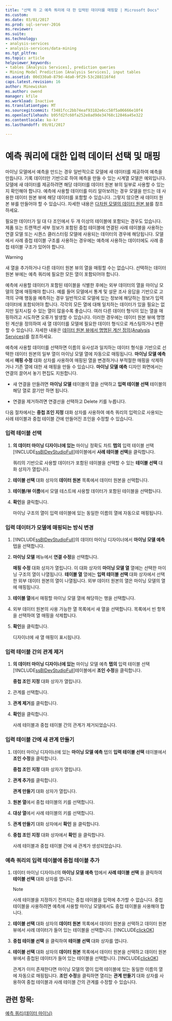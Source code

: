 ```yaml
---
title: "선택 하 고 예측 쿼리에 대 한 입력된 데이터를 매핑할 | Microsoft Docs"
ms.custom: 
ms.date: 03/01/2017
ms.prod: sql-server-2016
ms.reviewer: 
ms.suite: 
ms.technology:
- analysis-services
- analysis-services/data-mining
ms.tgt_pltfrm: 
ms.topic: article
helpviewer_keywords:
- tables [Analysis Services], prediction queries
- Mining Model Prediction [Analysis Services], input tables
ms.assetid: 00d330a0-879d-4da0-9f29-53c288116f4d
caps.latest.revision: 16
author: Minewiskan
ms.author: owend
manager: kfile
ms.workload: Inactive
ms.translationtype: MT
ms.sourcegitcommit: f3481fcc2bb74eaf93182e6cc58f5a06666e10f4
ms.openlocfilehash: b95fd2fc60fa252e8ad9de34768c12846a45e322
ms.contentlocale: ko-kr
ms.lasthandoff: 09/01/2017

---
```

# <a name="choose-and-map-input-data-for-a-prediction-query"></a>예측 쿼리에 대한 입력 데이터 선택 및 매핑
  마이닝 모델에서 예측을 만드는 경우 일반적으로 모델에 새 데이터를 제공하여 예측을 만듭니다. 기록 데이터만 기반으로 하여 예측을 만들 수 있는 시계열 모델은 예외입니다. 모델에 새 데이터를 제공하려면 해당 데이터를 데이터 원본 뷰의 일부로 사용할 수 있는지 확인해야 합니다. 예측에 사용할 데이터를 미리 알아보려는 경우 모델을 만드는 데 사용한 데이터 원본 뷰에 해당 데이터를 포함할 수 있습니다. 그렇지 않으면 새 데이터 원본 뷰를 만들어야 할 수 있습니다. 자세한 내용은 [다차원 모델의 데이터 원본 뷰](../../analysis-services/multidimensional-models/data-source-views-in-multidimensional-models.md)를 참조하세요.  
  
 필요한 데이터가 일 대 다 조인에서 두 개 이상의 테이블에 포함되는 경우도 있습니다. 제품 또는 트랜잭션 세부 정보가 포함된 중첩 테이블에 연결된 사례 테이블을 사용하는 연결 모델 또는 시퀀스 클러스터링 모델에 사용되는 데이터의 경우에 해당됩니다. 모델에서 사례 중첩 테이블 구조를 사용하는 경우에는 예측에 사용하는 데이터에도 사례 중첩 테이블 구조가 있어야 합니다.  
  
> [!WARNING]  
>  새 열을 추가하거나 다른 데이터 원본 뷰의 열을 매핑할 수는 없습니다. 선택하는 데이터 원본 뷰에는 예측 쿼리에 필요한 모든 열이 포함되어야 합니다.  
  
 예측에 사용할 데이터가 포함된 테이블을 식별한 후에는 외부 데이터의 열을 마이닝 모델의 열에 매핑해야 합니다. 예를 들어 모델에서 통계 및 설문 조사 응답을 기반으로 고객의 구매 행동을 예측하는 경우 일반적으로 모델에 있는 정보에 해당하는 정보가 입력 데이터에 포함되어야 합니다. 각각의 모든 열에 대해 일치하는 데이터가 있을 필요는 없지만 일치시킬 수 있는 열이 많을수록 좋습니다. 여러 다른 데이터 형식이 있는 열을 매핑하려고 시도하면 오류가 발생할 수 있습니다. 이러한 경우에는 데이터 원본 뷰에 명명된 계산을 정의하여 새 열 데이터를 모델에 필요한 데이터 형식으로 캐스팅하거나 변환할 수 있습니다. 자세한 내용은 [데이터 원본 뷰에서 명명된 계산 정의&#40;Analysis Services&#41;](../../analysis-services/multidimensional-models/define-named-calculations-in-a-data-source-view-analysis-services.md)를 참조하세요.  
  
 예측에 사용할 데이터를 선택하면 이름의 유사성과 일치하는 데이터 형식을 기반으로 선택한 데이터 원본의 일부 열이 마이닝 모델 열에 자동으로 매핑됩니다. **마이닝 모델 예측** 에서 **매핑 수정** 대화 상자를 사용하여 매핑된 열을 변경하거나 부적절한 매핑을 삭제하거나 기존 열에 대한 새 매핑을 만들 수 있습니다. **마이닝 모델 예측** 디자인 화면에서는 연결의 끌어서 놓기 편집도 지원합니다.  
  
-   새 연결을 만들려면 **마이닝 모델** 테이블의 열을 선택하고 **입력 테이블 선택** 테이블의 해당 열로 끌기만 하면 됩니다.  
  
-   연결을 제거하려면 연결선을 선택하고 Delete 키를 누릅니다.  
  
 다음 절차에서는 **중첩 조인 지정** 대화 상자를 사용하여 예측 쿼리의 입력으로 사용되는 사례 테이블과 중첩 테이블 간에 만들어진 조인을 수정할 수 있습니다.  
  
### <a name="select-an-input-table"></a>입력 테이블 선택  
  
1.  **의 데이터 마이닝 디자이너에 있는** 마이닝 정확도 차트 **탭의** 입력 테이블 선택 [!INCLUDE[ssBIDevStudioFull](../../includes/ssbidevstudiofull-md.md)]테이블에서 **사례 테이블 선택**을 클릭합니다.  
  
     쿼리의 기반으로 사용할 데이터가 포함된 테이블을 선택할 수 있는 **테이블 선택** 대화 상자가 열립니다.  
  
2.  **테이블 선택** 대화 상자의 **데이터 원본** 목록에서 데이터 원본을 선택합니다.  
  
3.  **테이블/뷰 이름**에서 모델 테스트에 사용할 데이터가 포함된 테이블을 선택합니다.  
  
4.  **확인**을 클릭합니다.  
  
     마이닝 구조의 열이 입력 테이블에 있는 동일한 이름의 열에 자동으로 매핑됩니다.  
  
### <a name="change-the-way-that-input-data-is-mapped-to-the-model"></a>입력 데이터가 모델에 매핑되는 방식 변경  
  
1.  [!INCLUDE[ssBIDevStudioFull](../../includes/ssbidevstudiofull-md.md)]의 데이터 마이닝 디자이너에서 **마이닝 모델 예측** 탭을 선택합니다.  
  
2.  **마이닝 모델** 메뉴에서 **연결 수정**을 선택합니다.  
  
     **매핑 수정** 대화 상자가 열립니다. 이 대화 상자의 **마이닝 모델 열** 열에는 선택한 마이닝 구조의 열이 나열됩니다. **테이블 열** 열에는 **입력 테이블 선택** 대화 상자에서 선택한 외부 데이터 원본의 열이 나열됩니다. 외부 데이터 원본의 열은 마이닝 모델의 열에 매핑됩니다.  
  
3.  **테이블 열**에서 매핑할 마이닝 모델 열에 해당하는 행을 선택합니다.  
  
4.  외부 데이터 원본의 사용 가능한 열 목록에서 새 열을 선택합니다. 목록에서 빈 항목을 선택하여 열 매핑을 삭제합니다.  
  
5.  **확인**을 클릭합니다.  
  
     디자이너에 새 열 매핑이 표시됩니다.  
  
### <a name="remove-a-relationship-between-input-tables"></a>입력 테이블 간의 관계 제거  
  
1.  **의 데이터 마이닝 디자이너에 있는** 마이닝 모델 예측 **탭의** 입력 테이블 선택 [!INCLUDE[ssBIDevStudioFull](../../includes/ssbidevstudiofull-md.md)]테이블에서 **조인 수정**을 클릭합니다.  
  
     **중첩 조인 지정** 대화 상자가 열립니다.  
  
2.  관계를 선택합니다.  
  
3.  **관계 제거**를 클릭합니다.  
  
4.  **확인**을 클릭합니다.  
  
     사례 테이블과 중첩 테이블 간의 관계가 제거되었습니다.  
  
### <a name="create-a-new-relationship-between-input-tables"></a>입력 테이블 간에 새 관계 만들기  
  
1.  데이터 마이닝 디자이너에 있는 **마이닝 모델 예측** 탭의 **입력 테이블 선택** 테이블에서 **조인 수정**을 클릭합니다.  
  
     **중첩 조인 지정** 대화 상자가 열립니다.  
  
2.  **관계 추가**를 클릭합니다.  
  
     **관계 만들기** 대화 상자가 열립니다.  
  
3.  **원본 열**에서 중첩 테이블의 키를 선택합니다.  
  
4.  **대상 열**에서 사례 테이블의 키를 선택합니다.  
  
5.  **관계 만들기** 대화 상자에서 **확인** 을 클릭합니다.  
  
6.  **중첩 조인 지정** 대화 상자에서 **확인** 을 클릭합니다.  
  
     사례 테이블과 중첩 테이블 간에 새 관계가 생성되었습니다.  
  
### <a name="add-a-nested-table-to-the-input-tables-of-a-prediction-query"></a>예측 쿼리의 입력 테이블에 중첩 테이블 추가  
  
1.  데이터 마이닝 디자이너의 **마이닝 모델 예측** 탭에서 **사례 테이블 선택** 을 클릭하여 **테이블 선택** 대화 상자를 엽니다.  
  
    > [!NOTE]  
    >  사례 테이블을 지정하기 전까지는 중첩 테이블을 입력에 추가할 수 없습니다. 중첩 테이블을 사용하려면 예측에 사용할 마이닝 모델에서도 중첩 테이블을 사용해야 합니다.  
  
2.  **테이블 선택** 대화 상자의 **데이터 원본** 목록에서 데이터 원본을 선택하고 데이터 원본 뷰에서 사례 데이터가 들어 있는 테이블을 선택합니다. [!INCLUDE[clickOK](../../includes/clickok-md.md)]  
  
3.  **중첩 테이블 선택** 을 클릭하여 **테이블 선택** 대화 상자를 엽니다.  
  
4.  **테이블 선택** 대화 상자의 **데이터 원본** 목록에서 데이터 원본을 선택하고 데이터 원본 뷰에서 중첩된 데이터가 들어 있는 테이블을 선택합니다. [!INCLUDE[clickOK](../../includes/clickok-md.md)]  
  
     관계가 이미 존재한다면 마이닝 모델의 열이 입력 테이블에 있는 동일한 이름의 열에 자동으로 매핑됩니다. **조인 수정**을 클릭하면 열리는 **관계 만들기** 대화 상자를 사용하여 중첩 테이블과 사례 테이블 간의 관계를 수정할 수 있습니다.  
  
## <a name="see-also"></a>관련 항목:  
 [예측 쿼리&#40;데이터 마이닝&#41;](../../analysis-services/data-mining/prediction-queries-data-mining.md)  
  
  

